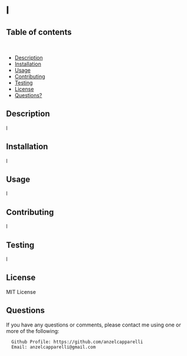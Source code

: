 
  # l
  
  ## Table of contents
  ​
  
  * [Description](#Descriptionn)
  * [Installation](#Installation)
  * [Usage](#Usage)
  * [Contributing](#Contributing)
  * [Testing](#Testing)
  * [License](#License)
  * [Questions?](#Questions?)
  
  
  
  
  ## Description
  
  l
  
  ## Installation
  
  l
  
  ## Usage
  
  l
  
  ## Contributing
  
  l
  
  ## Testing
  
  l
  
  ## License
  
  MIT License
  
  ## Questions
  
  If you have any questions or comments, please contact me using one or more of the following:
  
      Github Profile: https://github.com/anzelcapparelli
      Email: anzelcapparelli@gmail.com
  
  